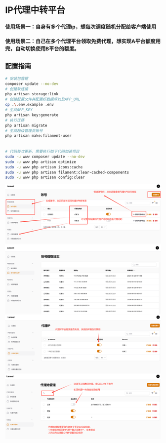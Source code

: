 # IP代理中转平台

### 使用场景一：自身有多个代理ip，想每次调度随机分配给客户端使用
### 使用场景二：自己在多个代理平台领取免费代理，想实现A平台额度用完，自动切换使用B平台的额度。

## 配置指南

```bash
# 安装包管理
composer update --no-dev
# 创建软连接
php artisan storage:link
# 创建配置文件并配置好数据库以及APP_URL
cp .\.env.example .env
# 生成APP_KEY
php artisan key:generate
# 执行迁移
php artisan migrate
# 生成超级管理员账号
php artisan make:filament-user


# 代码每次更新，需要执行如下代码加速项目
sudo -u www composer update --no-dev
sudo -u www php artisan optimize
sudo -u www php artisan icons:cache
sudo -u www php artisan filament:clear-cached-components
sudo -u www php artisan config:clear
```


![img.png](img.png)
![img_1.png](img_1.png)
![img_2.png](img_2.png)
![img_3.png](img_3.png)
